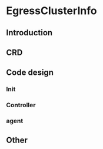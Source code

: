 # EgressClusterInfo

## Introduction

## CRD

## Code design

### Init

### Controller

### agent

## Other